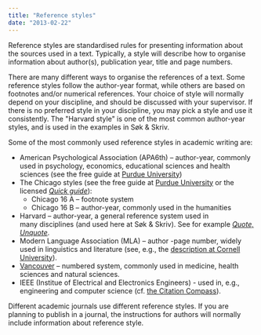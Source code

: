 ```yaml
---
title: "Reference styles"
date: "2013-02-22"
---
```


Reference styles are standardised rules for presenting information about the sources used in a text. Typically, a style will describe how to organise information about author(s), publication year, title and page numbers.

There are many different ways to organise the references of a text. Some reference styles follow the author-year format, while others are based on footnotes and/or numerical references. Your choice of style will normally depend on your discipline, and should be discussed with your supervisor. If there is no preferred style in your discipline, you may pick a style and use it consistently. The "Harvard style" is one of the most common author-year styles, and is used in the examples in Søk & Skriv.

Some of the most commonly used reference styles in academic writing are:

- American Psychological Association (APA6th) – author-year, commonly used in psychology, economics, educational sciences and health sciences (see the free guide at [Purdue University](https://owl.english.purdue.edu/owl/resource/560/01/))
- The Chicago styles (see the free guide at [Purdue University](https://owl.purdue.edu/owl/research_and_citation/chicago_manual_17th_edition/cmos_formatting_and_style_guide/chicago_manual_of_style_17th_edition.html "Chicago 16 at Purdue OWL") or the licensed _[Quick guide](http://www.chicagomanualofstyle.org/tools_citationguide.html "Chicago-Style Citation Quick Guide")_):
    - Chicago 16 A – footnote system
    - Chicago 16 B – author-year, commonly used in the humanities
- Harvard – author-year, a general reference system used in many disciplines (and used here at Søk & Skriv). See for example _[Quote, Unquote](http://www.scientific-journals.co.uk/web_documents/quote_unquote.pdf "Quote, Unquote")_.
- Modern Language Association (MLA) – author -page number, widely used in linguistics and literature (see, e.g., the [description at Cornell University](http://www.library.cornell.edu/resrch/citmanage/mla)).
- [Vancouver](http://www.ncbi.nlm.nih.gov/books/NBK7256/ "Citing Medicine") – numbered system, commonly used in medicine, health sciences and natural sciences.
- IEEE (Institue of Electrical and Electronics Engineers) - used in, e.g., engineering and computer science (cf. [the Citation Compass](http://kildekompasset.no/english)).

Different academic journals use different reference styles. If you are planning to publish in a journal, the instructions for authors will normally include information about reference style.

